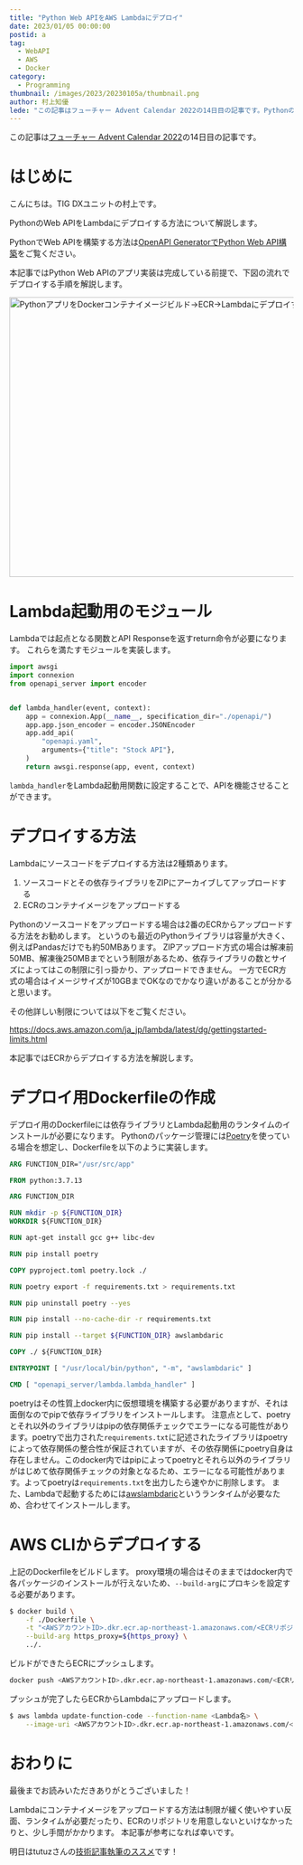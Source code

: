 ```yaml
---
title: "Python Web APIをAWS Lambdaにデプロイ"
date: 2023/01/05 00:00:00
postid: a
tag:
  - WebAPI
  - AWS
  - Docker
category:
  - Programming
thumbnail: /images/2023/20230105a/thumbnail.png
author: 村上知優
lede: "この記事はフューチャー Advent Calendar 2022の14日目の記事です。PythonのWeb APIをLambdaにデプロイする方法について解説します。"
---
```

この記事は[フューチャー Advent Calendar 2022](https://qiita.com/advent-calendar/2022/future)の14日目の記事です。

# はじめに

こんにちは。TIG DXユニットの村上です。

PythonのWeb APIをLambdaにデプロイする方法について解説します。

PythonでWeb APIを構築する方法は[OpenAPI GeneratorでPython Web API構築](/articles/20221203a/)をご覧ください。

本記事ではPython Web APIのアプリ実装は完成している前提で、下図の流れでデプロイする手順を解説します。

<img src="/images/2023/20230105a/image.png" alt="PythonアプリをDockerコンテナイメージビルド→ECR→Lambdaにデプロイする" width="778" height="495" loading="lazy">

# Lambda起動用のモジュール

Lambdaでは起点となる関数とAPI Responseを返すreturn命令が必要になります。
これらを満たすモジュールを実装します。

```python lambda.py
import awsgi
import connexion
from openapi_server import encoder


def lambda_handler(event, context):
    app = connexion.App(__name__, specification_dir="./openapi/")
    app.app.json_encoder = encoder.JSONEncoder
    app.add_api(
        "openapi.yaml",
        arguments={"title": "Stock API"},
    )
    return awsgi.response(app, event, context)
```

`lambda_handler`をLambda起動用関数に設定することで、APIを機能させることができます。

# デプロイする方法

Lambdaにソースコードをデプロイする方法は2種類あります。

1. ソースコードとその依存ライブラリをZIPにアーカイブしてアップロードする
2. ECRのコンテナイメージをアップロードする

Pythonのソースコードをアップロードする場合は2番のECRからアップロードする方法をお勧めします。
というのも最近のPythonライブラリは容量が大きく、例えばPandasだけでも約50MBあります。
ZIPアップロード方式の場合は解凍前50MB、解凍後250MBまでという制限があるため、依存ライブラリの数とサイズによってはこの制限に引っ掛かり、アップロードできません。
一方でECR方式の場合はイメージサイズが10GBまでOKなのでかなり違いがあることが分かると思います。

その他詳しい制限については以下をご覧ください。

https://docs.aws.amazon.com/ja_jp/lambda/latest/dg/gettingstarted-limits.html

本記事ではECRからデプロイする方法を解説します。

# デプロイ用Dockerfileの作成

デプロイ用のDockerfileには依存ライブラリとLambda起動用のランタイムのインストールが必要になります。
Pythonのパッケージ管理には[Poetry](https://python-poetry.org/)を使っている場合を想定し、Dockerfileを以下のように実装します。

```dockerfile Dockerfile
ARG FUNCTION_DIR="/usr/src/app"

FROM python:3.7.13

ARG FUNCTION_DIR

RUN mkdir -p ${FUNCTION_DIR}
WORKDIR ${FUNCTION_DIR}

RUN apt-get install gcc g++ libc-dev

RUN pip install poetry

COPY pyproject.toml poetry.lock ./

RUN poetry export -f requirements.txt > requirements.txt

RUN pip uninstall poetry --yes

RUN pip install --no-cache-dir -r requirements.txt

RUN pip install --target ${FUNCTION_DIR} awslambdaric

COPY ./ ${FUNCTION_DIR}

ENTRYPOINT [ "/usr/local/bin/python", "-m", "awslambdaric" ]

CMD [ "openapi_server/lambda.lambda_handler" ]
```

poetryはその性質上docker内に仮想環境を構築する必要がありますが、それは面倒なのでpipで依存ライブラリをインストールします。
注意点として、poetryとそれ以外のライブラリはpipの依存関係チェックでエラーになる可能性があります。poetryで出力された`requirements.txt`に記述されたライブラリはpoetryによって依存関係の整合性が保証されていますが、その依存関係にpoetry自身は存在しません。このdocker内ではpipによってpoetryとそれら以外のライブラリがはじめて依存関係チェックの対象となるため、エラーになる可能性があります。よってpoetryは`requirements.txt`を出力したら速やかに削除します。
また、Lambdaで起動するためには[awslambdaric](https://github.com/aws/aws-lambda-python-runtime-interface-client)というランタイムが必要なため、合わせてインストールします。

# AWS CLIからデプロイする

上記のDockerfileをビルドします。
proxy環境の場合はそのままではdocker内で各パッケージのインストールが行えないため、`--build-arg`にプロキシを設定する必要があります。

```bash
$ docker build \
    -f ./Dockerfile \
	-t "<AWSアカウントID>.dkr.ecr.ap-northeast-1.amazonaws.com/<ECRリポジトリ名>:latest" \
	--build-arg https_proxy=${https_proxy} \
	../.
```

ビルドができたらECRにプッシュします。

```bash
docker push <AWSアカウントID>.dkr.ecr.ap-northeast-1.amazonaws.com/<ECRリポジトリ名>:latest
```

プッシュが完了したらECRからLambdaにアップロードします。

```bash
$ aws lambda update-function-code --function-name <Lambda名> \
	--image-uri <AWSアカウントID>.dkr.ecr.ap-northeast-1.amazonaws.com/<ECRリポジトリ名>:latest
```

# おわりに

最後までお読みいただきありがとうございました！

Lambdaにコンテナイメージをアップロードする方法は制限が緩く使いやすい反面、ランタイムが必要だったり、ECRのリポジトリを用意しないといけなかったりと、少し手間がかかります。
本記事が参考になれば幸いです。

明日はtutuzさんの[技術記事執筆のススメ](https://qiita.com/tutuz/items/a2db0a78e5977b3d942b)です！
